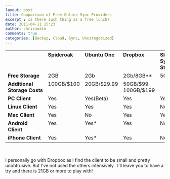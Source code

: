 ```yaml
---
layout: post
title: Comparison of Free Online Sync Providers
excerpt : Is there such thing as a free lunch?
date: 2011-04-11 15:23
author: chrisneale
comments: true
categories: [Backup, Cloud, Sync, Uncategorized]
---
```

<span style="font-size:small;"> </span>
<table border="0" cellspacing="0" cellpadding="0">
<tbody>
<tr>
<td width="91" valign="top"><strong>
</strong></td>
<td width="91" valign="top"><strong>Spideroak</strong></td>
<td width="91" valign="top"><strong>Ubuntu One</strong></td>
<td width="91" valign="top"><strong>Dropbox</strong></td>
<td width="91" valign="top"><strong>SkyDrive</strong>
<strong> Synced</strong>
<strong> Storage</strong></td>
<td width="91" valign="top"><strong>iDriveSync</strong></td>
<td width="91" valign="top"><strong>LiveKive </strong><strong>(AVG)</strong></td>
</tr>
<tr>
<td width="91" valign="top"><strong>Free Storage</strong></td>
<td width="91" valign="top">2GB</td>
<td width="91" valign="top">2Gb</td>
<td width="91" valign="top">2Gb/8GB**</td>
<td width="91" valign="top">5GB</td>
<td width="91" valign="top">5GB</td>
<td width="91" valign="top">5GB</td>
</tr>
<tr>
<td width="91" valign="top"><strong>Additional</strong>
<strong> Storage Costs</strong></td>
<td width="91" valign="top">100GB/$100</td>
<td width="91" valign="top">20GB/$29.99</td>
<td width="91" valign="top">50GB/$99
100GB/$199</td>
<td width="91" valign="top"></td>
<td width="91" valign="top">Unlim/$59.88</td>
<td width="91" valign="top">25GB/$49.99
Unlim/$79.99</td>
</tr>
<tr>
<td width="91" valign="top"><strong>PC Client</strong></td>
<td width="91" valign="top">Yes</td>
<td width="91" valign="top">Yes(Beta)</td>
<td width="91" valign="top">Yes</td>
<td width="91" valign="top">Yes</td>
<td width="91" valign="top">Yes</td>
<td width="91" valign="top">Yes</td>
</tr>
<tr>
<td width="91" valign="top"><strong>Linux Client</strong></td>
<td width="91" valign="top">Yes</td>
<td width="91" valign="top">Yes</td>
<td width="91" valign="top">Yes</td>
<td width="91" valign="top">No</td>
<td width="91" valign="top">No</td>
<td width="91" valign="top">No</td>
</tr>
<tr>
<td width="91" valign="top"><strong>Mac Client</strong></td>
<td width="91" valign="top">Yes</td>
<td width="91" valign="top">No</td>
<td width="91" valign="top">Yes</td>
<td width="91" valign="top">Yes</td>
<td width="91" valign="top">Yes</td>
<td width="91" valign="top">Yes</td>
</tr>
<tr>
<td width="91" valign="top"><strong>Android Client</strong></td>
<td width="91" valign="top">Yes</td>
<td width="91" valign="top">Yes*</td>
<td width="91" valign="top">Yes</td>
<td width="91" valign="top">No</td>
<td width="91" valign="top">No</td>
<td width="91" valign="top">Yes</td>
</tr>
<tr>
<td width="91" valign="top"><strong>iPhone Client</strong></td>
<td width="91" valign="top">Yes</td>
<td width="91" valign="top">Yes*</td>
<td width="91" valign="top">Yes</td>
<td width="91" valign="top">No</td>
<td width="91" valign="top">No</td>
<td width="91" valign="top">Yes</td>
</tr>
</tbody>
</table>
&nbsp;

I personally go with Dropbox as I find the client to be small and pretty unobtrusive.
But I've not used the others intensively.  I'll leave you to have a try and there is 21GB or more to play with!

